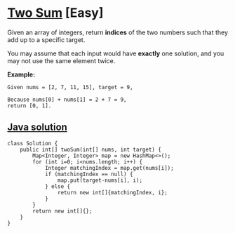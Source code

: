 # [Two Sum](https://leetcode.com/problems/two-sum/description/) [Easy]

Given an array of integers, return **indices** of the two numbers such that they add up to a specific target.

You may assume that each input would have **exactly** one solution, and you may not use the same element twice.

**Example:**
```
Given nums = [2, 7, 11, 15], target = 9,

Because nums[0] + nums[1] = 2 + 7 = 9,
return [0, 1].
```

## [Java solution](https://leetcode.com/submissions/detail/138085857/)
```
class Solution {
    public int[] twoSum(int[] nums, int target) {
        Map<Integer, Integer> map = new HashMap<>();
        for (int i=0; i<nums.length; i++) {
            Integer matchingIndex = map.get(nums[i]);
            if (matchingIndex == null) {
                map.put(target-nums[i], i);
            } else {
                return new int[]{matchingIndex, i};
            }
        }
        return new int[]{};
    }
}
```
